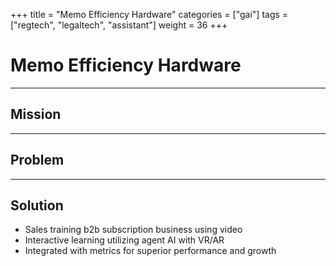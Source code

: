 +++
title = "Memo Efficiency Hardware"
categories = ["gai"]
tags = ["regtech", "legaltech", "assistant"]
weight = 36
+++

# Memo Efficiency Hardware

---

## Mission

---

## Problem

---

## Solution

- Sales training b2b subscription business using video
- Interactive learning utilizing agent AI with VR/AR
- Integrated with metrics for superior performance and growth
